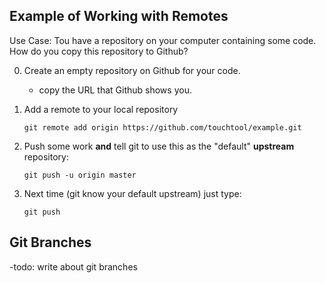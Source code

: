 ## Example of Working with Remotes

Use Case: Tou have a repository on your computer containing some code. How do you copy this repository to Github? 

0. Create an empty repository on Github for your code.
    - copy the URL that Github shows you.
    
1. Add a remote to your local repository
   ```
   git remote add origin https://github.com/touchtool/example.git
   ```

2. Push some work **and** tell git to use this as the "default" **upstream** repository:
   ``` 
   git push -u origin master
   ```
   
3. Next time (git know your default upstream) just type:
   ```
   git push
   ```

## Git Branches

-todo: write about git branches